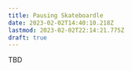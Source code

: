 ```yaml
---
title: Pausing Skateboardle
date: 2023-02-02T14:40:10.218Z
lastmod: 2023-02-02T22:14:21.775Z
draft: true
---
```

TBD